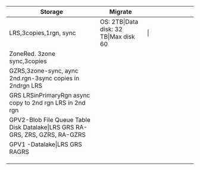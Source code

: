 

| Storage                                                      | Migrate                                |      |      |      |      |      |      |      |      |
| ------------------------------------------------------------ | -------------------------------------- | ---- | ---- | ---- | ---- | ---- | ---- | ---- | ---- |
| LRS,3copies,1rgn, sync                                       | OS: 2TB\|Data disk: 32 TB\|Max disk 60 | \|   |      |      |      |      |      |      |      |
| ZoneRed. 3zone sync,3copies                                  |                                        |      |      |      |      |      |      |      |      |
| GZRS,3zone-sync,  aync 2nd.rgn-3sync copies in 2ndrgn LRS    |                                        |      |      |      |      |      |      |      |      |
| GRS LRSinPrimaryRgn async copy to 2nd rgn LRS in 2nd rgn     |                                        |      |      |      |      |      |      |      |      |
| GPV2-Blob File Queue Table Disk Datalake\|LRS GRS RA-GRS, ZRS, GZRS, RA-GZRS |                                        |      |      |      |      |      |      |      |      |
| GPV1 -Datalake\|LRS GRS RAGRS                                |                                        |      |      |      |      |      |      |      |      |
|                                                              |                                        |      |      |      |      |      |      |      |      |
|                                                              |                                        |      |      |      |      |      |      |      |      |
|                                                              |                                        |      |      |      |      |      |      |      |      |

